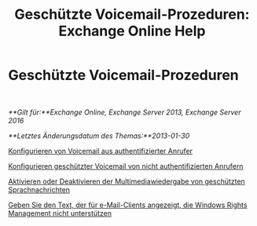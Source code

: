 ﻿---
title: 'Geschützte Voicemail-Prozeduren: Exchange Online Help'
TOCTitle: Geschützte Voicemail-Prozeduren
ms:assetid: 8547fc92-58f6-40f1-9685-3d43ba9b64a0
ms:mtpsurl: https://technet.microsoft.com/de-de/library/JJ938013(v=EXCHG.150)
ms:contentKeyID: 52062748
ms.date: 05/23/2018
mtps_version: v=EXCHG.150
ms.translationtype: MT
---

# Geschützte Voicemail-Prozeduren

 

_**Gilt für:**Exchange Online, Exchange Server 2013, Exchange Server 2016_

_**Letztes Änderungsdatum des Themas:**2013-01-30_

[Konfigurieren von Voicemail aus authentifizierter Anrufer](configure-protected-voice-mail-from-authenticated-callers-exchange-2013-help.md)

[Konfigurieren geschützter Voicemail von nicht authentifizierten Anrufern](configure-protected-voice-mail-from-unauthenticated-callers-exchange-2013-help.md)

[Aktivieren oder Deaktivieren der Multimediawiedergabe von geschützten Sprachnachrichten](enable-or-disable-multimedia-playback-of-protected-voice-messages-exchange-2013-help.md)

[Geben Sie den Text, der für e-Mail-Clients angezeigt, die Windows Rights Management nicht unterstützen](specify-the-text-to-display-for-email-clients-that-don-t-support-windows-rights-management-exchange-2013-help.md)

